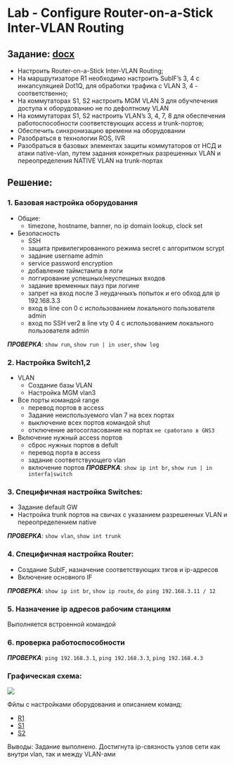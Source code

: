 # Lab - Configure Router-on-a-Stick Inter-VLAN Routing

## Задание: [docx](4.2.8_Lab_Configure_Router-on-a-Stick_Inter-VLAN_Routing.docx)

- Настроить Router-on-a-Stick Inter-VLAN Routing;
- На маршрутизаторе R1 необходимо настроить SubIF’s 3, 4 с инкапсуляцией Dot1Q, для обработки трафика с VLAN 3, 4 - соответственно;
- На коммутаторах S1, S2 настроить MGM VLAN 3 для обучпечения доступа к оборудованию не по дефолтному VLAN
- На коммутаторах S1, S2 настроить VLAN’s 3, 4, 7, 8 для обеспечения работоспособности соответствующих access и trunk-портов;
- Обеспечить синхронизацию времени на оборудовании
- Разобраться в технологии ROS, IVR
- Разобраться в базовых элементах защиты коммутаторов от НСД и атаки native-vlan, путем задания конкретных разрешенных VLAN и переопределения NATIVE VLAN на trunk-портах

## Решение:
### 1. Базовая настройка оборудования
- Общие:
   - timezone, hostname, banner, no ip domain lookup, clock set
- Безопасность
   - SSH
   - защита привилегированного режима secret с алгоритмом scrypt
   - задание username admin
   - service password enсryption
   - добавление таймстампа в логи
   - логгирование успешных/неуспешных входов
   - задание временных пауз при логине
   - запрет на вход после 3 неудачныхъ попыток и его обход для ip 192.168.3.3
   - вход в line con 0 с использованием локального пользователя admin
   - вход по SSH ver2 в line vty 0 4 с использованием локального пользователя admin
   
___ПРОВЕРКА___: ```show run```, ```show run | in user```, ```show log```

### 2. Настройка Switch1,2
- VLAN
   - Создание базы VLAN
   - Настройка MGM vlan3
- Все порты командой range
   - перевод портов в access
   - Задание неиспользуемого vlan 7 на всех портах
   - выключение всех портов командой shut
   - отключение автосогласование на портах ```не сработало в GNS3```
- Включение нужный access портов
   - сброс нужных портов в defult
   - перевод порта в access
   - задание соответствующего vlan
   - включение портов
___ПРОВЕРКА___: ```show ip int br```, ```show run | in interfa|switch```

### 3. Специфичная настройка Switches:
- Задание default GW
- Настройка trunk портов на свичах с указанием разрешенных VLAN и переопределением native

___ПРОВЕРКА___: ```show vlan```, ```show int trunk```

### 4. Специфичная настройка Router:
- Создание SubIF, назначение соответствующих тэгов и ip-адресов
- Включение основного IF

___ПРОВЕРКА___: ```show ip int br```, ```show ip route```, ```do ping 192.168.3.11 / 12```

### 5. Назначение ip адресов рабочим станциям

Выполняется встроенной командой

### 6. проверка работоспособности
___ПРОВЕРКА___: ```ping 192.168.3.1```, ```ping 192.168.3.3```, ```ping 192.168.4.3```

### Графическая схема:

![](Lecture02/lab01/01.jpg)

Фйлы с настройками оборудования и описанием команд:
- [R1](cfg/R1)
- [S1](cfg/S1)
- [S2](cfg/S2)

Выводы:
Задание выполнено. Достигнута ip-связность узлов сети как внутри vlan, так и между VLAN-ами
